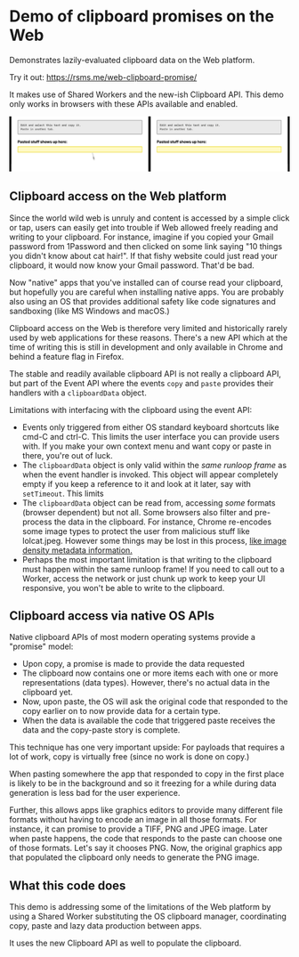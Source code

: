 # Demo of clipboard promises on the Web

Demonstrates lazily-evaluated clipboard data on the Web platform.

Try it out: <https://rsms.me/web-clipboard-promise/>

It makes use of Shared Workers and the new-ish Clipboard API.
This demo only works in browsers with these APIs available and enabled.

![Animation demo](demo.gif)


## Clipboard access on the Web platform

Since the world wild web is unruly and content is accessed by a simple click or tap,
users can easily get into trouble if Web allowed freely reading and writing to your
clipboard. For instance, imagine if you copied your Gmail password from 1Password
and then clicked on some link saying "10 things you didn't know about cat hair!".
If that fishy website could just read your clipboard, it would now know your Gmail
password. That'd be bad.

Now "native" apps that you've installed can of course read your clipboard, but hopefully
you are careful when installing native apps. You are probably also using an OS that
provides additional safety like code signatures and sandboxing (like MS Windows and macOS.)

Clipboard access on the Web is therefore very limited and historically rarely used by
web applications for these reasons. There's a new API which at the time of writing this is
still in development and only available in Chrome and behind a feature flag in Firefox.

The stable and readily available clipboard API is not really a clipboard API, but part
of the Event API where the events `copy` and `paste` provides their handlers with a
`clipboardData` object.

Limitations with interfacing with the clipboard using the event API:

- Events only triggered from either OS standard keyboard shortcuts like cmd-C and ctrl-C.
  This limits the user interface you can provide users with. If you make your own context
  menu and want copy or paste in there, you're out of luck.
- The `clipboardData` object is only valid within the _same runloop frame_ as when the
  event handler is invoked. This object will appear completely empty if you keep a reference
  to it and look at it later, say with `setTimeout`. This limits
- The `clipboardData` object can be read from, accessing _some_ formats (browser dependent)
  but not all. Some browsers also filter and pre-process the data in the clipboard.
  For instance, Chrome re-encodes some image types to protect the user from malicious stuff
  like lolcat.jpeg. However some things may be lost in this process, [like image density
  metadata information.](https://bugs.chromium.org/p/chromium/issues/detail?id=355477)
- Perhaps the most important limitation is that writing to the clipboard must happen within
  the same runloop frame! If you need to call out to a Worker, access the network or just
  chunk up work to keep your UI responsive, you won't be able to write to the clipboard.


## Clipboard access via native OS APIs

Native clipboard APIs of most modern operating systems provide a "promise" model:

- Upon copy, a promise is made to provide the data requested
- The clipboard now contains one or more items each with one or more representations (data types).
  However, there's no actual data in the clipboard yet.
- Now, upon paste, the OS will ask the original code that responded to the copy earlier on
  to now provide data for a certain type.
- When the data is available the code that triggered paste receives the data and the copy-paste
  story is complete.

This technique has one very important upside: For payloads that requires a lot of work, copy is
virtually free (since no work is done on copy.)

When pasting somewhere the app that responded to copy in the first place is likely to be in the
background and so it freezing for a while during data generation is less bad for the
user experience.

Further, this allows apps like graphics editors to provide many different file formats without
having to encode an image in all those formats. For instance, it can promise to provide a
TIFF, PNG and JPEG image.
Later when paste happens, the code that responds to the paste can choose one of those formats.
Let's say it chooses PNG. Now, the original graphics app that populated the clipboard only needs
to generate the PNG image.


## What this code does

This demo is addressing some of the limitations of the Web platform by using a Shared Worker
substituting the OS clipboard manager, coordinating copy, paste and lazy data production between
apps.

It uses the new Clipboard API as well to populate the clipboard.

